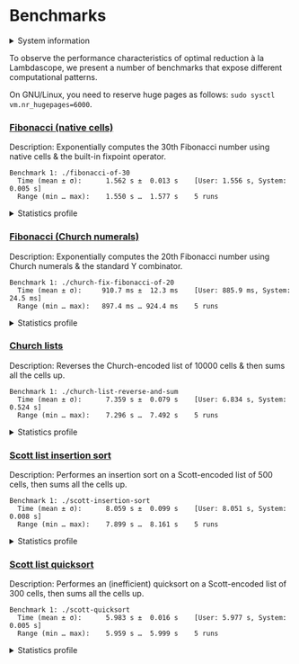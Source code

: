# Benchmarks

<details>
<summary>System information</summary>

```
                          ./+o+-       etiamz@etiamz
                  yyyyy- -yyyyyy+      OS: Ubuntu 24.04 noble
               ://+//////-yyyyyyo      Kernel: x86_64 Linux 6.8.0-60-generic
           .++ .:/++++++/-.+sss/`      Uptime: 16m
         .:++o:  /++++++++/:--:/-      Packages: 2799
        o:+o+:++.`..```.-/oo+++++/     Shell: bash 5.2.21
       .:+o:+o/.          `+sssoo+/    Resolution: 3840x2400
  .++/+:+oo+o:`             /sssooo.   DE: GNOME 46.7
 /+++//+:`oo+o               /::--:.   WM: Mutter
 \+/+o+++`o++o               ++////.   WM Theme: Adwaita
  .++.o+++oo+:`             /dddhhh.   GTK Theme: Yaru-red [GTK2/3]
       .+.o+oo:.          `oddhhhh+    Icon Theme: Yaru-red
        \+.++o+o``-````.:ohdhhhhh+     Font: Ubuntu Sans Bold 11 @wght=700
         `:o+++ `ohhhhhhhhyo++os:      Disk: 389G / 484G (85%)
           .o:`.syhhhhhhh/.oo++o`      CPU: AMD Ryzen 9 5900HX with Radeon Graphics @ 16x 4.68GHz
               /osyyyyyyo++ooo+++/     GPU: AMD/ATI Cezanne [Radeon Vega Series / Radeon Vega Mobile Series]
                   ````` +oo+++o\:     RAM: 5849MiB / 15388MiB
                          `oo++.
```

</details>

To observe the performance characteristics of optimal reduction à la Lambdascope, we present a number of benchmarks that expose different computational patterns.

On GNU/Linux, you need to reserve huge pages as follows: `sudo sysctl vm.nr_hugepages=6000`.

### [Fibonacci (native cells)](fibonacci-of-30.c)

Description: Exponentially computes the 30th Fibonacci number using native cells & the built-in fixpoint operator.

```
Benchmark 1: ./fibonacci-of-30
  Time (mean ± σ):      1.562 s ±  0.013 s    [User: 1.556 s, System: 0.005 s]
  Range (min … max):    1.550 s …  1.577 s    5 runs
```

<details>
<summary>Statistics profile</summary>

```
    Family reductions: 2692537
         Commutations: 8077611
        Annihilations: 0
           Expansions: 2692536
Native function calls: 12948453
        If-then-elses: 4870845
   Total interactions: 31281982
  Garbage collections: 20390451
   Delimiter mergings: 0
       Total rewrites: 51672433
      Max duplicators: 3
       Max delimiters: 0
      Max total nodes: 198
```

</details>

### [Fibonacci (Church numerals)](church-fix-fibonacci-of-20.c)

Description: Exponentially computes the 20th Fibonacci number using Church numerals & the standard Y combinator.

```
Benchmark 1: ./church-fix-fibonacci-of-20
  Time (mean ± σ):     910.7 ms ±  12.3 ms    [User: 885.9 ms, System: 24.5 ms]
  Range (min … max):   897.4 ms … 924.4 ms    5 runs
```

<details>
<summary>Statistics profile</summary>

```
    Family reductions: 521515
         Commutations: 37759561
        Annihilations: 7278199
           Expansions: 0
Native function calls: 0
        If-then-elses: 0
   Total interactions: 45559275
  Garbage collections: 2067516
   Delimiter mergings: 1622053
       Total rewrites: 49248844
      Max duplicators: 607110
       Max delimiters: 3465484
      Max total nodes: 5741885
```

</details>

### [Church lists](church-list-reverse-and-sum.c)

Description: Reverses the Church-encoded list of 10000 cells & then sums all the cells up.

```
Benchmark 1: ./church-list-reverse-and-sum
  Time (mean ± σ):      7.359 s ±  0.079 s    [User: 6.834 s, System: 0.524 s]
  Range (min … max):    7.296 s …  7.492 s    5 runs
```

<details>
<summary>Statistics profile</summary>

```
    Family reductions: 100006
         Commutations: 400300030
        Annihilations: 50124995
           Expansions: 0
Native function calls: 20000
        If-then-elses: 0
   Total interactions: 450545031
  Garbage collections: 10008
   Delimiter mergings: 40001
       Total rewrites: 450595040
      Max duplicators: 70002
       Max delimiters: 50085005
      Max total nodes: 50165012
```

</details>

### [Scott list insertion sort](scott-insertion-sort.c)

Description: Performes an insertion sort on a Scott-encoded list of 500 cells, then sums all the cells up.

```
Benchmark 1: ./scott-insertion-sort
  Time (mean ± σ):      8.059 s ±  0.099 s    [User: 8.051 s, System: 0.008 s]
  Range (min … max):    7.899 s …  8.161 s    5 runs
```

<details>
<summary>Statistics profile</summary>

```
    Family reductions: 1007506
         Commutations: 360554484
        Annihilations: 84454257
           Expansions: 125750
Native function calls: 250500
        If-then-elses: 124750
   Total interactions: 446517247
  Garbage collections: 67766332
   Delimiter mergings: 2496503
       Total rewrites: 516780082
      Max duplicators: 3006
       Max delimiters: 260020
      Max total nodes: 348219
```

</details>

### [Scott list quicksort](scott-quicksort.c)

Description: Performes an (inefficient) quicksort on a Scott-encoded list of 300 cells, then sums all the cells up.

```
Benchmark 1: ./scott-quicksort
  Time (mean ± σ):      5.983 s ±  0.016 s    [User: 5.977 s, System: 0.005 s]
  Range (min … max):    5.959 s …  5.999 s    5 runs
```

<details>
<summary>Statistics profile</summary>

```
    Family reductions: 1085106
         Commutations: 320505663
        Annihilations: 41800202
           Expansions: 135450
Native function calls: 180000
        If-then-elses: 89700
   Total interactions: 363796121
  Garbage collections: 28769535
   Delimiter mergings: 46806957
       Total rewrites: 439372613
      Max duplicators: 3015
       Max delimiters: 172912
      Max total nodes: 451291
```

</details>
